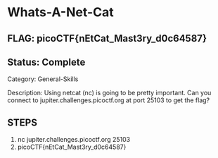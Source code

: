# Whats-A-Net-Cat

## FLAG: picoCTF{nEtCat_Mast3ry_d0c64587}

## Status: Complete

Category: General-Skills

Description: Using netcat (nc) is going to be pretty important. Can you connect to jupiter.challenges.picoctf.org at port 25103 to get the flag?

## STEPS

1. nc jupiter.challenges.picoctf.org 25103
2. picoCTF{nEtCat_Mast3ry_d0c64587}
